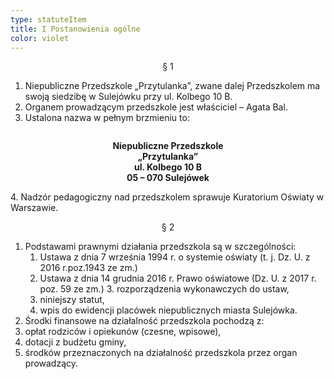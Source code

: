 ```yaml
---
type: statuteItem
title: I Postanowienia ogólne
color: violet
---
```


<span style="text-align: center; display: block;">§ 1</span>

1. Niepubliczne Przedszkole „Przytulanka”, zwane dalej Przedszkolem ma swoją siedzibę w Sulejówku przy ul. Kolbego 10 B.
2. Organem prowadzącym przedszkole jest właściciel – Agata Bal.
3. Ustalona nazwa w pełnym brzmieniu to:
<div style="padding: 1em 0; font-weight: 700;">
	<span style="text-align: center; display: block;">Niepubliczne Przedszkole</span>
	<span style="text-align: center; display: block;">„Przytulanka”</span>
	<span style="text-align: center; display: block;">ul. Kolbego 10 B</span>
	<span style="text-align: center; display: block;">05 – 070 Sulejówek</span>
</div>
4. Nadzór pedagogiczny nad przedszkolem sprawuje Kuratorium Oświaty w Warszawie.

<span style="text-align: center; display: block;">§ 2</span>

1. Podstawami prawnymi działania przedszkola są w szczególności:
   1. Ustawa z dnia 7 września 1994 r. o systemie oświaty (t. j. Dz. U. z 2016 r.poz.1943 ze zm.)
   2. Ustawa z dnia 14 grudnia 2016 r. Prawo oświatowe (Dz. U. z 2017 r. poz. 59 ze zm.) 3. rozporządzenia wykonawczych do ustaw,
   3. niniejszy statut,
   4. wpis do ewidencji placówek niepublicznych miasta Sulejówka.
2. Środki finansowe na działalność przedszkola pochodzą z:
3. opłat rodziców i opiekunów (czesne, wpisowe),
4. dotacji z budżetu gminy,
5. środków przeznaczonych na działalność przedszkola przez organ prowadzący.

